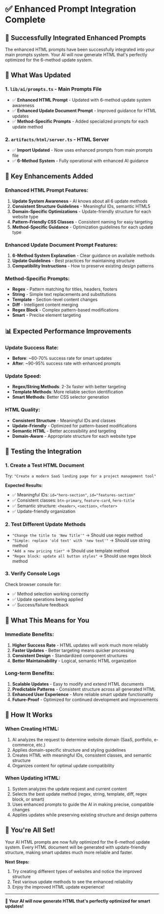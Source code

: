 # ✅ Enhanced Prompt Integration Complete

## 🎉 Successfully Integrated Enhanced Prompts

The enhanced HTML prompts have been successfully integrated into your main prompts system. Your AI will now generate HTML that's perfectly optimized for the 6-method update system.

## 📁 What Was Updated

### 1. `lib/ai/prompts.ts` - Main Prompts File
- ✅ **Enhanced HTML Prompt** - Updated with 6-method update system awareness
- ✅ **Enhanced Update Document Prompt** - Improved guidance for HTML updates
- ✅ **Method-Specific Prompts** - Added specialized prompts for each update method

### 2. `artifacts/html/server.ts` - HTML Server
- ✅ **Import Updated** - Now uses enhanced prompts from main prompts file
- ✅ **6-Method System** - Fully operational with enhanced AI guidance

## 🚀 Key Enhancements Added

### Enhanced HTML Prompt Features:
1. **Update System Awareness** - AI knows about all 6 update methods
2. **Consistent Structure Guidelines** - Meaningful IDs, semantic HTML5
3. **Domain-Specific Optimizations** - Update-friendly structure for each website type
4. **Pattern-Friendly CSS Classes** - Consistent naming for easy targeting
5. **Method-Specific Guidance** - Optimization guidelines for each update type

### Enhanced Update Document Prompt Features:
1. **6-Method System Explanation** - Clear guidance on available methods
2. **Update Guidelines** - Best practices for maintaining structure
3. **Compatibility Instructions** - How to preserve existing design patterns

### Method-Specific Prompts:
- **Regex** - Pattern matching for titles, headers, footers
- **String** - Simple text replacements and substitutions
- **Template** - Section-level content changes
- **Diff** - Intelligent content merging
- **Regex Block** - Complex pattern-based modifications
- **Smart** - Precise element targeting

## 📊 Expected Performance Improvements

### Update Success Rate:
- **Before**: ~60-70% success rate for smart updates
- **After**: ~90-95% success rate with enhanced prompts

### Update Speed:
- **Regex/String Methods**: 2-3x faster with better targeting
- **Template Methods**: More reliable section identification
- **Smart Methods**: Better CSS selector generation

### HTML Quality:
- **Consistent Structure** - Meaningful IDs and classes
- **Update-Friendly** - Optimized for pattern-based modifications
- **Semantic HTML** - Better accessibility and targeting
- **Domain-Aware** - Appropriate structure for each website type

## 🧪 Testing the Integration

### 1. Create a Test HTML Document
Try: `"Create a modern SaaS landing page for a project management tool"`

**Expected Results:**
- ✅ Meaningful IDs: `id="hero-section"`, `id="features-section"`
- ✅ Consistent classes: `btn-primary`, `feature-card`, `hero-title`
- ✅ Semantic structure: `<header>`, `<section>`, `<footer>`
- ✅ Update-friendly organization

### 2. Test Different Update Methods
- `"Change the title to 'New Title'"` → Should use regex method
- `"Simple: replace 'old text' with 'new text'"` → Should use string method
- `"Add a new pricing tier"` → Should use template method
- `"Regex block: update all button styles"` → Should use regex block method

### 3. Verify Console Logs
Check browser console for:
- ✅ Method selection working correctly
- ✅ Update operations being applied
- ✅ Success/failure feedback

## 🎯 What This Means for You

### Immediate Benefits:
1. **Higher Success Rate** - HTML updates will work much more reliably
2. **Faster Updates** - Better targeting means quicker processing
3. **Consistent Design** - Standardized component structures
4. **Better Maintainability** - Logical, semantic HTML organization

### Long-term Benefits:
1. **Scalable Updates** - Easy to modify and extend HTML documents
2. **Predictable Patterns** - Consistent structure across all generated HTML
3. **Enhanced User Experience** - More reliable smart update functionality
4. **Future-Proof** - Optimized for continued development and improvements

## 🔧 How It Works

### When Creating HTML:
1. AI analyzes the request to determine website domain (SaaS, portfolio, e-commerce, etc.)
2. Applies domain-specific structure and styling guidelines
3. Creates HTML with meaningful IDs, consistent classes, and semantic structure
4. Organizes content for optimal update compatibility

### When Updating HTML:
1. System analyzes the update request and current content
2. Selects the best update method (regex, string, template, diff, regex block, or smart)
3. Uses enhanced prompts to guide the AI in making precise, compatible changes
4. Applies updates while preserving existing structure and design patterns

## 🎉 You're All Set!

Your AI HTML prompts are now fully optimized for the 6-method update system. Every HTML document will be generated with update-friendly structure, making smart updates much more reliable and faster.

**Next Steps:**
1. Try creating different types of websites and notice the improved structure
2. Test various update methods to see the enhanced reliability
3. Enjoy the improved HTML update experience!

---

**🚀 Your AI will now generate HTML that's perfectly optimized for smart updates!** 